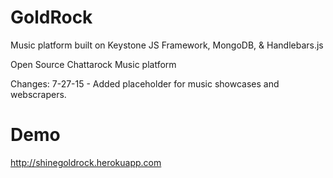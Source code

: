 # GoldRock
Music platform built on Keystone JS Framework, MongoDB, &amp; Handlebars.js

Open Source Chattarock Music platform

Changes:
7-27-15 - Added placeholder for music showcases and webscrapers.

# Demo
http://shinegoldrock.herokuapp.com
